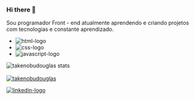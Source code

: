 ### Hi there 👋

Sou programador Front - end atualmente aprendendo e criando projetos com tecnologias e constante aprendizado.

- <img src="https://img.shields.io/badge/HTML5-E34F26?style=for-the-badge&logo=html5&logoColor=white" alt="html-logo" />
- <img src="https://img.shields.io/badge/CSS3-1572B6?style=for-the-badge&logo=css3&logoColor=white" alt="css-logo" />
- <img src="https://img.shields.io/badge/JavaScript-323330?style=for-the-badge&logo=javascript&logoColor=F7DF1E" alt="javascript-logo" />

![takenobudouglas stats](https://github-readme-stats.vercel.app/api?username=takenobudouglas&show_icons=true&theme=radical)
<br>
<br>
[![takenobudouglas](https://github-readme-stats.vercel.app/api/top-langs/?username=takenobudouglas)](https://github.com/anuraghazra/github-readme-stats)



<a href="https://www.linkedin.com/in/douglas-marcel-6323071a6/"><img src="https://img.shields.io/badge/LinkedIn-0077B5?style=for-the-badge&logo=linkedin&logoColor=white" alt="linkedin-logo" /></a>
